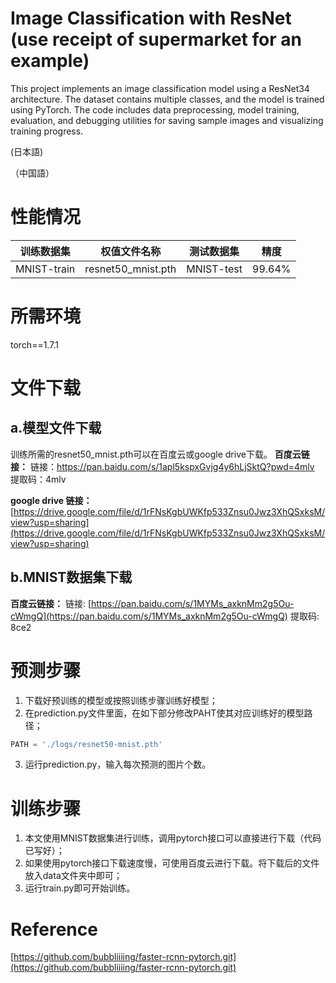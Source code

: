 
# Image Classification with ResNet (use receipt of supermarket for an example)
This project implements an image classification model using a ResNet34 architecture. The dataset contains multiple classes, and the model is trained using PyTorch. The code includes data preprocessing, model training, evaluation, and debugging utilities for saving sample images and visualizing training progress.

(日本語)

（中国語）





# 性能情况
| 训练数据集 | 权值文件名称 | 测试数据集 | 精度 |
| :---: | :---: | :---: | :---: |
| MNIST-train | resnet50_mnist.pth | MNIST-test | 99.64% |

# 所需环境
torch==1.7.1
# 文件下载
## a.模型文件下载
训练所需的resnet50_mnist.pth可以在百度云或google drive下载。
**百度云链接：**
链接：https://pan.baidu.com/s/1apl5kspxGvjg4y6hLjSktQ?pwd=4mlv 
提取码：4mlv

**google drive 链接：**
[https://drive.google.com/file/d/1rFNsKgbUWKfp533Znsu0Jwz3XhQSxksM/view?usp=sharing](https://drive.google.com/file/d/1rFNsKgbUWKfp533Znsu0Jwz3XhQSxksM/view?usp=sharing)
## b.MNIST数据集下载
**百度云链接：**
链接: [https://pan.baidu.com/s/1MYMs_axknMm2g5Ou-cWmgQ](https://pan.baidu.com/s/1MYMs_axknMm2g5Ou-cWmgQ)
提取码: 8ce2 
# 预测步骤

1. 下载好预训练的模型或按照训练步骤训练好模型；
1. 在prediction.py文件里面，在如下部分修改PAHT使其对应训练好的模型路径；
```python
PATH = './logs/resnet50-mnist.pth'
```

3. 运行prediction.py，输入每次预测的图片个数。
# 训练步骤

1. 本文使用MNIST数据集进行训练，调用pytorch接口可以直接进行下载（代码已写好）；
1. 如果使用pytorch接口下载速度慢，可使用百度云进行下载。将下载后的文件放入data文件夹中即可；
1. 运行train.py即可开始训练。
# Reference
[https://github.com/bubbliiiing/faster-rcnn-pytorch.git](https://github.com/bubbliiiing/faster-rcnn-pytorch.git)
